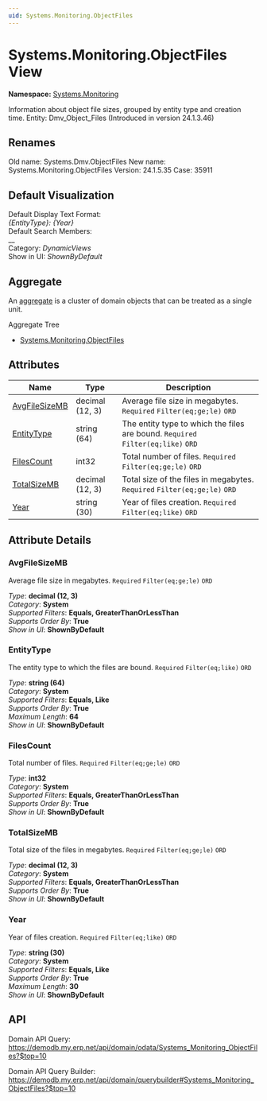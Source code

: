 ```yaml
---
uid: Systems.Monitoring.ObjectFiles
---
```

# Systems.Monitoring.ObjectFiles View

**Namespace:** [Systems.Monitoring](Systems.Monitoring.md)  

Information about object file sizes, grouped by entity type and creation time. Entity: Dmv_Object_Files (Introduced in version 24.1.3.46)

## Renames

Old name: Systems.Dmv.ObjectFiles 
New name: Systems.Monitoring.ObjectFiles 
Version: 24.1.5.35 
Case: 35911 



## Default Visualization
Default Display Text Format:  
_{EntityType}: {Year}_  
Default Search Members:  
__  
Category:  _DynamicViews_  
Show in UI:  _ShownByDefault_  

## Aggregate
An [aggregate](https://docs.erp.net/tech/advanced/concepts/aggregates.html) is a cluster of domain objects that can be treated as a single unit.  

Aggregate Tree  
* [Systems.Monitoring.ObjectFiles](Systems.Monitoring.ObjectFiles.md)  

## Attributes

| Name | Type | Description |
| ---- | ---- | --- |
| [AvgFileSizeMB](Systems.Monitoring.ObjectFiles.md#avgfilesizemb) | decimal (12, 3) | Average file size in megabytes. `Required` `Filter(eq;ge;le)` `ORD` 
| [EntityType](Systems.Monitoring.ObjectFiles.md#entitytype) | string (64) | The entity type to which the files are bound. `Required` `Filter(eq;like)` `ORD` 
| [FilesCount](Systems.Monitoring.ObjectFiles.md#filescount) | int32 | Total number of files. `Required` `Filter(eq;ge;le)` `ORD` 
| [TotalSizeMB](Systems.Monitoring.ObjectFiles.md#totalsizemb) | decimal (12, 3) | Total size of the files in megabytes. `Required` `Filter(eq;ge;le)` `ORD` 
| [Year](Systems.Monitoring.ObjectFiles.md#year) | string (30) | Year of files creation. `Required` `Filter(eq;like)` `ORD` 


## Attribute Details

### AvgFileSizeMB

Average file size in megabytes. `Required` `Filter(eq;ge;le)` `ORD`

_Type_: **decimal (12, 3)**  
_Category_: **System**  
_Supported Filters_: **Equals, GreaterThanOrLessThan**  
_Supports Order By_: **True**  
_Show in UI_: **ShownByDefault**  

### EntityType

The entity type to which the files are bound. `Required` `Filter(eq;like)` `ORD`

_Type_: **string (64)**  
_Category_: **System**  
_Supported Filters_: **Equals, Like**  
_Supports Order By_: **True**  
_Maximum Length_: **64**  
_Show in UI_: **ShownByDefault**  

### FilesCount

Total number of files. `Required` `Filter(eq;ge;le)` `ORD`

_Type_: **int32**  
_Category_: **System**  
_Supported Filters_: **Equals, GreaterThanOrLessThan**  
_Supports Order By_: **True**  
_Show in UI_: **ShownByDefault**  

### TotalSizeMB

Total size of the files in megabytes. `Required` `Filter(eq;ge;le)` `ORD`

_Type_: **decimal (12, 3)**  
_Category_: **System**  
_Supported Filters_: **Equals, GreaterThanOrLessThan**  
_Supports Order By_: **True**  
_Show in UI_: **ShownByDefault**  

### Year

Year of files creation. `Required` `Filter(eq;like)` `ORD`

_Type_: **string (30)**  
_Category_: **System**  
_Supported Filters_: **Equals, Like**  
_Supports Order By_: **True**  
_Maximum Length_: **30**  
_Show in UI_: **ShownByDefault**  


## API

Domain API Query:
<https://demodb.my.erp.net/api/domain/odata/Systems_Monitoring_ObjectFiles?$top=10>

Domain API Query Builder:
<https://demodb.my.erp.net/api/domain/querybuilder#Systems_Monitoring_ObjectFiles?$top=10>


